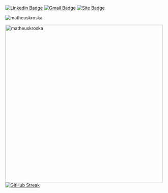 


<div>

[![Linkedin Badge](https://img.shields.io/badge/-Matheus%20Kroska-000000?style=flat-square&logo=Linkedin&logoColor=white&link=https://www.linkedin.com/in/matheus-kroska)](https://www.linkedin.com/in/matheus-kroska)
[![Gmail Badge](https://img.shields.io/badge/-kroskamatheus@gmail.com-000000?style=flat-square&logo=Gmail&logoColor=white&link=mailto:kroskamatheus@gmail.com)](mailto:kroskamatheus@gmail.com)
[![Site Badge](https://img.shields.io/badge/-matheuskroska/portfolio-000000?style=flat-square&logo=react&logoColor=white&labelColor=000000&link=https://matheuskroska.github.io/portfolio/)](https://matheuskroska.github.io/portfolio/)

</div>


<div>
    <p><img src="https://komarev.com/ghpvc/?username=matheuskroska&label=Profile%20views&color=0e75b6&style=flat" alt="matheuskroska" /></p>
    <img align="left" style="width:495px" src="https://github-readme-stats.vercel.app/api/top-langs?username=matheuskroska&show_icons=true&locale=en&layout=compact" alt="matheuskroska" />
</div>

[![GitHub Streak](https://github-readme-streak-stats.herokuapp.com?user=matheuskroska&hide_border=true&background=FFFFFF)](https://git.io/streak-stats)
